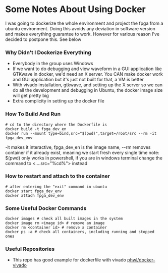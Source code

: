 # Some Notes About Using Docker
I was going to dockerize the whole environment and project the fpga from a ubuntu environment. Doing this avoids any deviation in software version and makes everything guarantee to work. However for various reason I've decided to postpone this. See below

### Why Didn't I Dockerize Everything
- Everybody in the group uses Windows
- If we want to do debugging and view waveform in a GUI application like GTKwave in docker, we'd need an X server. You CAN make docker work and GUI application but it's just not built for that, a VM is better
- With vivado installation, gtkwave, and setting up the X server so we can do all the development and debugging in Ubuntu, the docker image size will get pretty big
- Extra complicity in setting up the docker file

### How To Build And Run
```
# cd to the directory where the Dockerfile is
docker build -t fpga_dev_en
docker run --mount type=bind,src="$(pwd)",target=/root/src --rm -it fpga_dev_env
```
-it makes it interactive, fpga_dev_en is the image name, --rm removes container if it already exist, meaning we start fresh every single time
note: $(pwd) only works in powershell, if you are in windows terminal change the command to <....src="%cd%"> instead

### How to restart and attach to the container
```
# after entering the "exit" command in ubuntu
docker start fpga_dev_env
docker attach fpga_dev_env
```

### Some Useful Docker Commands
```
docker images # check all built images in the system
docker image rm <image id> # remove an image
docker rm <container id> # remove a container
docker ps -a # check all containers, including running and stopped ones
```

### Useful Repositories
- This repo has good example for dockerfile with vivado [phwl/docker-vivado](https://github.com/phwl/docker-vivado/tree/master)